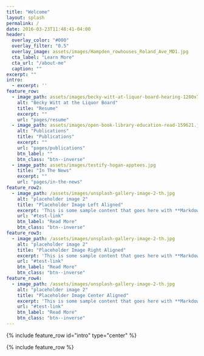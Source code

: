 ```yaml
---
title: "Welcome"
layout: splash
permalink: /
date: 2016-03-23T11:48:41-04:00
header:
  overlay_color: "#000"
  overlay_filter: "0.5"
  overlay_image: assets/images/Hampden_rowhouses_Roland_Ave_MD1.jpg
  cta_label: "Learn More"
  cta_url: "/about-me"
  caption: ""
excerpt: ""
intro:
  - excerpt: ''
feature_row:
  - image_path: assets/images/becky-witt-at-liquor-board-hearing-1280x720.jpg
    alt: "Becky Witt at the Liquor Board"
    title: "Resume"
    excerpt: ""
    url: "pages/resume"
  - image_path: assets/images/open-book-library-education-read-159621.jpeg
    alt: "Publications"
    title: "Publications"
    excerpt: ""
    url: "pages/publications"
    btn_label: ""
    btn_class: "btn--inverse"
  - image_path: assets/images/testify-hogan-apptees.jpg
    title: "In The News"
    excerpt: ""
    url: "pages/in-the-news"
feature_row2:
  - image_path: /assets/images/unsplash-gallery-image-2-th.jpg
    alt: "placeholder image 2"
    title: "Placeholder Image Left Aligned"
    excerpt: 'This is some sample content that goes here with **Markdown** formatting. Left aligned with `type="left"`'
    url: "#test-link"
    btn_label: "Read More"
    btn_class: "btn--inverse"
feature_row3:
  - image_path: /assets/images/unsplash-gallery-image-2-th.jpg
    alt: "placeholder image 2"
    title: "Placeholder Image Right Aligned"
    excerpt: 'This is some sample content that goes here with **Markdown** formatting. Right aligned with `type="right"`'
    url: "#test-link"
    btn_label: "Read More"
    btn_class: "btn--inverse"
feature_row4:
  - image_path: /assets/images/unsplash-gallery-image-2-th.jpg
    alt: "placeholder image 2"
    title: "Placeholder Image Center Aligned"
    excerpt: 'This is some sample content that goes here with **Markdown** formatting. Centered with `type="center"`'
    url: "#test-link"
    btn_label: "Read More"
    btn_class: "btn--inverse"
---
```


{% include feature_row id="intro" type="center" %}

{% include feature_row %}
<!--
{% include feature_row id="feature_row2" type="left" %}

{% include feature_row id="feature_row3" type="right" %}

{% include feature_row id="feature_row4" type="center" %}-->
